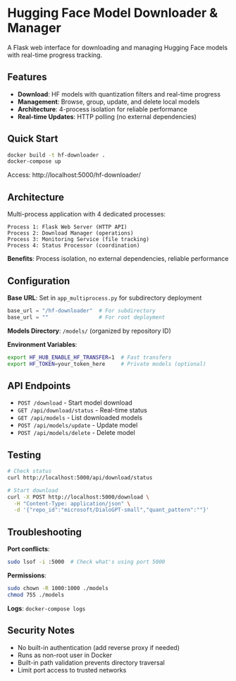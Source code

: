 # Hugging Face Model Downloader & Manager

A Flask web interface for downloading and managing Hugging Face models with real-time progress tracking.

## Features

- **Download**: HF models with quantization filters and real-time progress
- **Management**: Browse, group, update, and delete local models  
- **Architecture**: 4-process isolation for reliable performance
- **Real-time Updates**: HTTP polling (no external dependencies)

## Quick Start

```bash
docker build -t hf-downloader .
docker-compose up
```

Access: http://localhost:5000/hf-downloader/

## Architecture

Multi-process application with 4 dedicated processes:

```
Process 1: Flask Web Server (HTTP API)
Process 2: Download Manager (operations)  
Process 3: Monitoring Service (file tracking)
Process 4: Status Processor (coordination)
```

**Benefits**: Process isolation, no external dependencies, reliable performance

## Configuration

**Base URL**: Set in `app_multiprocess.py` for subdirectory deployment
```python
base_url = "/hf-downloader"  # For subdirectory
base_url = ""                # For root deployment
```

**Models Directory**: `/models/` (organized by repository ID)

**Environment Variables**:
```bash
export HF_HUB_ENABLE_HF_TRANSFER=1  # Fast transfers
export HF_TOKEN=your_token_here     # Private models (optional)
```

## API Endpoints

- `POST /download` - Start model download
- `GET /api/download/status` - Real-time status
- `GET /api/models` - List downloaded models  
- `POST /api/models/update` - Update model
- `POST /api/models/delete` - Delete model

## Testing

```bash
# Check status
curl http://localhost:5000/api/download/status

# Start download
curl -X POST http://localhost:5000/download \
  -H "Content-Type: application/json" \
  -d '{"repo_id":"microsoft/DialoGPT-small","quant_pattern":""}'
```

## Troubleshooting

**Port conflicts**:
```bash
sudo lsof -i :5000  # Check what's using port 5000
```

**Permissions**:
```bash
sudo chown -R 1000:1000 ./models
chmod 755 ./models
```

**Logs**: `docker-compose logs`

## Security Notes

- No built-in authentication (add reverse proxy if needed)
- Runs as non-root user in Docker
- Built-in path validation prevents directory traversal
- Limit port access to trusted networks

